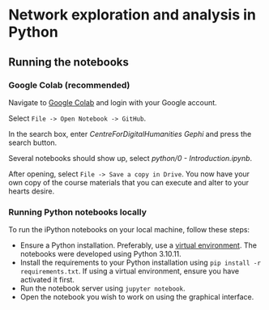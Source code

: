# Network exploration and analysis in Python

## Running the notebooks

### Google Colab (recommended)
Navigate to [Google Colab](https://colab.research.google.com/) and login with your Google account.

Select `File -> Open Notebook -> GitHub`.

In the search box, enter *CentreForDigitalHumanities Gephi* and press the search button.

Several notebooks should show up, select *python/0 - Introduction.ipynb*. 

After opening, select `File -> Save a copy in Drive`. You now have your own copy of the course materials that you can execute and alter to your hearts desire.

### Running Python notebooks locally

To run the iPython notebooks on your local machine, follow these steps:

- Ensure a Python installation. Preferably, use a [virtual environment](https://docs.python.org/3/tutorial/venv.html). The notebooks were developed using Python 3.10.11. 
- Install the requirements to your Python installation using `pip install -r requirements.txt`. If using a virtual environment, ensure you have activated it first.
- Run the notebook server using `jupyter notebook`.
- Open the notebook you wish to work on using the graphical interface.